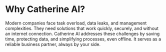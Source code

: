 # Why Catherine AI?

Modern companies face task overload, data leaks, and management complexities. They need solutions that work quickly, securely, and without an internet connection. Catherine AI addresses these challenges by saving time, protecting data, and simplifying processes, even offline. It serves as a reliable business partner, always by your side.
